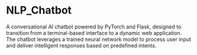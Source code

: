 # NLP_Chatbot
A conversational AI chatbot powered by PyTorch and Flask, designed to transition from a terminal-based interface to a dynamic web application. The chatbot leverages a trained neural network model to process user input and deliver intelligent responses based on predefined intents.
